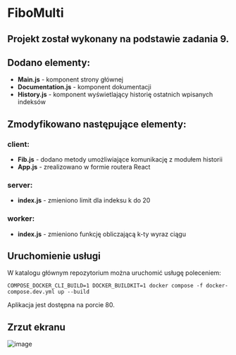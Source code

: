# FiboMulti

## Projekt został wykonany na podstawie zadania 9.

## Dodano elementy:
- **Main.js** - komponent strony głównej
- **Documentation.js** - komponent dokumentacji
- **History.js** - komponent wyświetlający historię ostatnich wpisanych indeksów

## Zmodyfikowano następujące elementy:
### client:
- **Fib.js** - dodano metody umożliwiające komunikację z modułem historii
- **App.js** - zrealizowano w formie routera React

### server:
- **index.js** - zmieniono limit dla indeksu k do 20

### worker:
- **index.js** - zmieniono funkcję obliczającą k-ty wyraz ciągu

## Uruchomienie usługi
W katalogu głównym repozytorium można uruchomić usługę poleceniem:

`COMPOSE_DOCKER_CLI_BUILD=1 DOCKER_BUILDKIT=1 docker compose -f docker-compose.dev.yml up --build`

Aplikacja jest dostępna na porcie 80.

## Zrzut ekranu
![image](scr.png "Zrzut ekranu")
